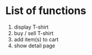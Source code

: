 # List of functions
1. display T-shirt
2. buy / sell T-shirt
3. add item(s) to cart
4. show detail page
